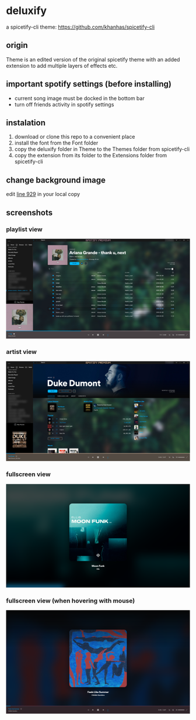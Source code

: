 # deluxify
a spicetify-cli theme: https://github.com/khanhas/spicetify-cli

## origin

Theme is an edited version of the original spicetify theme with an added extension to add multiple layers of effects etc.

## important spotify settings (before installing)

- current song image must be docked in the bottom bar
- turn off friends activity in spotify settings

## instalation

1. download or clone this repo to a convenient place
2. install the font from the Font folder
3. copy the deluxify folder in Theme to the Themes folder from spicetify-cli
4. copy the extension from its folder to the Extensions folder from spicetify-cli

## change background image

edit [line 929](https://github.com/DELUUXE/deluxify/blob/master/Theme/deluxify/user.css#L929) in your local copy

## screenshots

### playlist view

![playlist view](/screenshots/deluxify-screenshot-playlist.png?raw=true)

### artist view

![artist view](/screenshots/deluxify-screenshot-artist.png?raw=true)

### fullscreen view

![fullscreen view](/screenshots/deluxify-screenshot-fullscreen.png?raw=true)

### fullscreen view (when hovering with mouse)

![fullscreen-hover view](/screenshots/deluxify-screenshot-fullscreen-hover.png?raw=true)